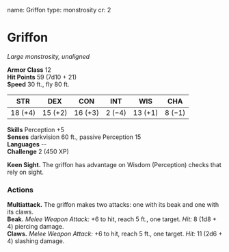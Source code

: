 name: Griffon
type: monstrosity
cr: 2

# Griffon 
_Large monstrosity, unaligned_

**Armor Class** 12    
**Hit Points** 59 (7d10 + 21)    
**Speed** 30 ft., fly 80 ft. 

| STR     | DEX     | CON     | INT     | WIS     | CHA     |
|---------|---------|---------|---------|---------|---------|
| 18 (+4) | 15 (+2) | 16 (+3) | 2 (−4)  | 13 (+1) | 8 (−1)  |

**Skills** Perception +5    
**Senses** darkvision 60 ft., passive Perception 15    
**Languages** --    
**Challenge** 2 (450 XP)

**Keen Sight.** The griffon has advantage on Wisdom (Perception) checks that rely on sight. 

### Actions 
**Multiattack.** The griffon makes two attacks: one with its beak and one with its claws.    
**Beak.** _Melee Weapon Attack:_ +6 to hit, reach 5 ft., one target. _Hit:_ 8 (1d8 + 4) piercing damage.    
**Claws.** _Melee Weapon Attack:_ +6 to hit, reach 5 ft., one target. _Hit:_ 11 (2d6 + 4) slashing damage.